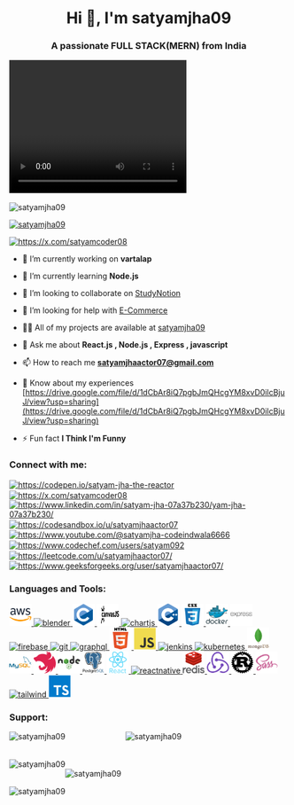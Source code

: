 <h1 align="center">Hi 👋, I'm satyamjha09</h1>
<h3 align="center">A passionate FULL STACK(MERN) from India</h3>

<video width="320" height="240" controls>
  <source src="https://www.facebook.com/100008154160960/videos/3723821141264276/" type="video/mp4">
</video>

<p align="left"> <img src="https://komarev.com/ghpvc/?username=satyamjha09&label=Profile%20views&color=0e75b6&style=flat" alt="satyamjha09" /> </p>

<p align="left"> <a href="https://github.com/ryo-ma/github-profile-trophy"><img src="https://github-profile-trophy.vercel.app/?username=satyamjha09" alt="satyamjha09" /></a> </p>

<p align="left"> <a href="https://twitter.com/https://x.com/satyamcoder08" target="blank"><img src="https://img.shields.io/twitter/follow/https://x.com/satyamcoder08?logo=twitter&style=for-the-badge" alt="https://x.com/satyamcoder08" /></a> </p>

- 🔭 I’m currently working on **vartalap**

- 🌱 I’m currently learning **Node.js**

- 👯 I’m looking to collaborate on [StudyNotion](https://github.com/satyamjha09/studynotion-edtech-project-main.git)

- 🤝 I’m looking for help with [E-Commerce](https://github.com/satyamjha09/E-Commerce-satyam.git)

- 👨‍💻 All of my projects are available at [satyamjha09](satyamjha09)

- 💬 Ask me about **React.js , Node.js , Express , javascript**

- 📫 How to reach me **satyamjhaactor07@gmail.com**

- 📄 Know about my experiences [https://drive.google.com/file/d/1dCbAr8iQ7pgbJmQHcgYM8xvD0ilcBjuJ/view?usp=sharing](https://drive.google.com/file/d/1dCbAr8iQ7pgbJmQHcgYM8xvD0ilcBjuJ/view?usp=sharing)

- ⚡ Fun fact **I Think I'm Funny**

<h3 align="left">Connect with me:</h3>
<p align="left">
<a href="https://codepen.io/https://codepen.io/satyam-jha-the-reactor" target="blank"><img align="center" src="https://raw.githubusercontent.com/rahuldkjain/github-profile-readme-generator/master/src/images/icons/Social/codepen.svg" alt="https://codepen.io/satyam-jha-the-reactor" height="30" width="40" /></a>
<a href="https://twitter.com/https://x.com/satyamcoder08" target="blank"><img align="center" src="https://raw.githubusercontent.com/rahuldkjain/github-profile-readme-generator/master/src/images/icons/Social/twitter.svg" alt="https://x.com/satyamcoder08" height="30" width="40" /></a>
<a href="https://linkedin.com/in/https://www.linkedin.com/in/satyam-jha-07a37b230/yam-jha-07a37b230/" target="blank"><img align="center" src="https://raw.githubusercontent.com/rahuldkjain/github-profile-readme-generator/master/src/images/icons/Social/linked-in-alt.svg" alt="https://www.linkedin.com/in/satyam-jha-07a37b230/yam-jha-07a37b230/" height="30" width="40" /></a>
<a href="https://codesandbox.com/https://codesandbox.io/u/satyamjhaactor07" target="blank"><img align="center" src="https://raw.githubusercontent.com/rahuldkjain/github-profile-readme-generator/master/src/images/icons/Social/codesandbox.svg" alt="https://codesandbox.io/u/satyamjhaactor07" height="30" width="40" /></a>
<a href="https://www.youtube.com/c/https://www.youtube.com/@satyamjha-codeindwala6666" target="blank"><img align="center" src="https://raw.githubusercontent.com/rahuldkjain/github-profile-readme-generator/master/src/images/icons/Social/youtube.svg" alt="https://www.youtube.com/@satyamjha-codeindwala6666" height="30" width="40" /></a>
<a href="https://www.codechef.com/users/https://www.codechef.com/users/satyam092" target="blank"><img align="center" src="https://cdn.jsdelivr.net/npm/simple-icons@3.1.0/icons/codechef.svg" alt="https://www.codechef.com/users/satyam092" height="30" width="40" /></a>
<a href="https://www.leetcode.com/https://leetcode.com/u/satyamjhaactor07/" target="blank"><img align="center" src="https://raw.githubusercontent.com/rahuldkjain/github-profile-readme-generator/master/src/images/icons/Social/leet-code.svg" alt="https://leetcode.com/u/satyamjhaactor07/" height="30" width="40" /></a>
<a href="https://auth.geeksforgeeks.org/user/https://www.geeksforgeeks.org/user/satyamjhaactor07/" target="blank"><img align="center" src="https://raw.githubusercontent.com/rahuldkjain/github-profile-readme-generator/master/src/images/icons/Social/geeks-for-geeks.svg" alt="https://www.geeksforgeeks.org/user/satyamjhaactor07/" height="30" width="40" /></a>
</p>

<h3 align="left">Languages and Tools:</h3>
<p align="left"> <a href="https://aws.amazon.com" target="_blank" rel="noreferrer"> <img src="https://raw.githubusercontent.com/devicons/devicon/master/icons/amazonwebservices/amazonwebservices-original-wordmark.svg" alt="aws" width="40" height="40"/> </a> <a href="https://www.blender.org/" target="_blank" rel="noreferrer"> <img src="https://download.blender.org/branding/community/blender_community_badge_white.svg" alt="blender" width="40" height="40"/> </a> <a href="https://www.cprogramming.com/" target="_blank" rel="noreferrer"> <img src="https://raw.githubusercontent.com/devicons/devicon/master/icons/c/c-original.svg" alt="c" width="40" height="40"/> </a> <a href="https://canvasjs.com" target="_blank" rel="noreferrer"> <img src="https://raw.githubusercontent.com/Hardik0307/Hardik0307/master/assets/canvasjs-charts.svg" alt="canvasjs" width="40" height="40"/> </a> <a href="https://www.chartjs.org" target="_blank" rel="noreferrer"> <img src="https://www.chartjs.org/media/logo-title.svg" alt="chartjs" width="40" height="40"/> </a> <a href="https://www.w3schools.com/cpp/" target="_blank" rel="noreferrer"> <img src="https://raw.githubusercontent.com/devicons/devicon/master/icons/cplusplus/cplusplus-original.svg" alt="cplusplus" width="40" height="40"/> </a> <a href="https://www.w3schools.com/css/" target="_blank" rel="noreferrer"> <img src="https://raw.githubusercontent.com/devicons/devicon/master/icons/css3/css3-original-wordmark.svg" alt="css3" width="40" height="40"/> </a> <a href="https://www.docker.com/" target="_blank" rel="noreferrer"> <img src="https://raw.githubusercontent.com/devicons/devicon/master/icons/docker/docker-original-wordmark.svg" alt="docker" width="40" height="40"/> </a> <a href="https://expressjs.com" target="_blank" rel="noreferrer"> <img src="https://raw.githubusercontent.com/devicons/devicon/master/icons/express/express-original-wordmark.svg" alt="express" width="40" height="40"/> </a> <a href="https://firebase.google.com/" target="_blank" rel="noreferrer"> <img src="https://www.vectorlogo.zone/logos/firebase/firebase-icon.svg" alt="firebase" width="40" height="40"/> </a> <a href="https://git-scm.com/" target="_blank" rel="noreferrer"> <img src="https://www.vectorlogo.zone/logos/git-scm/git-scm-icon.svg" alt="git" width="40" height="40"/> </a> <a href="https://graphql.org" target="_blank" rel="noreferrer"> <img src="https://www.vectorlogo.zone/logos/graphql/graphql-icon.svg" alt="graphql" width="40" height="40"/> </a> <a href="https://www.w3.org/html/" target="_blank" rel="noreferrer"> <img src="https://raw.githubusercontent.com/devicons/devicon/master/icons/html5/html5-original-wordmark.svg" alt="html5" width="40" height="40"/> </a> <a href="https://developer.mozilla.org/en-US/docs/Web/JavaScript" target="_blank" rel="noreferrer"> <img src="https://raw.githubusercontent.com/devicons/devicon/master/icons/javascript/javascript-original.svg" alt="javascript" width="40" height="40"/> </a> <a href="https://www.jenkins.io" target="_blank" rel="noreferrer"> <img src="https://www.vectorlogo.zone/logos/jenkins/jenkins-icon.svg" alt="jenkins" width="40" height="40"/> </a> <a href="https://kubernetes.io" target="_blank" rel="noreferrer"> <img src="https://www.vectorlogo.zone/logos/kubernetes/kubernetes-icon.svg" alt="kubernetes" width="40" height="40"/> </a> <a href="https://www.mongodb.com/" target="_blank" rel="noreferrer"> <img src="https://raw.githubusercontent.com/devicons/devicon/master/icons/mongodb/mongodb-original-wordmark.svg" alt="mongodb" width="40" height="40"/> </a> <a href="https://www.mysql.com/" target="_blank" rel="noreferrer"> <img src="https://raw.githubusercontent.com/devicons/devicon/master/icons/mysql/mysql-original-wordmark.svg" alt="mysql" width="40" height="40"/> </a> <a href="https://nestjs.com/" target="_blank" rel="noreferrer"> <img src="https://raw.githubusercontent.com/devicons/devicon/master/icons/nestjs/nestjs-plain.svg" alt="nestjs" width="40" height="40"/> </a> <a href="https://nodejs.org" target="_blank" rel="noreferrer"> <img src="https://raw.githubusercontent.com/devicons/devicon/master/icons/nodejs/nodejs-original-wordmark.svg" alt="nodejs" width="40" height="40"/> </a> <a href="https://www.postgresql.org" target="_blank" rel="noreferrer"> <img src="https://raw.githubusercontent.com/devicons/devicon/master/icons/postgresql/postgresql-original-wordmark.svg" alt="postgresql" width="40" height="40"/> </a> <a href="https://reactjs.org/" target="_blank" rel="noreferrer"> <img src="https://raw.githubusercontent.com/devicons/devicon/master/icons/react/react-original-wordmark.svg" alt="react" width="40" height="40"/> </a> <a href="https://reactnative.dev/" target="_blank" rel="noreferrer"> <img src="https://reactnative.dev/img/header_logo.svg" alt="reactnative" width="40" height="40"/> </a> <a href="https://redis.io" target="_blank" rel="noreferrer"> <img src="https://raw.githubusercontent.com/devicons/devicon/master/icons/redis/redis-original-wordmark.svg" alt="redis" width="40" height="40"/> </a> <a href="https://redux.js.org" target="_blank" rel="noreferrer"> <img src="https://raw.githubusercontent.com/devicons/devicon/master/icons/redux/redux-original.svg" alt="redux" width="40" height="40"/> </a> <a href="https://www.rust-lang.org" target="_blank" rel="noreferrer"> <img src="https://raw.githubusercontent.com/devicons/devicon/master/icons/rust/rust-plain.svg" alt="rust" width="40" height="40"/> </a> <a href="https://sass-lang.com" target="_blank" rel="noreferrer"> <img src="https://raw.githubusercontent.com/devicons/devicon/master/icons/sass/sass-original.svg" alt="sass" width="40" height="40"/> </a> <a href="https://tailwindcss.com/" target="_blank" rel="noreferrer"> <img src="https://www.vectorlogo.zone/logos/tailwindcss/tailwindcss-icon.svg" alt="tailwind" width="40" height="40"/> </a> <a href="https://www.typescriptlang.org/" target="_blank" rel="noreferrer"> <img src="https://raw.githubusercontent.com/devicons/devicon/master/icons/typescript/typescript-original.svg" alt="typescript" width="40" height="40"/> </a> </p>


<h3 align="left">Support:</h3>
<p><a href="https://www.buymeacoffee.com/satyamjha09"> <img align="left" src="https://cdn.buymeacoffee.com/buttons/v2/default-yellow.png" height="50" width="210" alt="satyamjha09" /></a><a href="https://ko-fi.com/satyamjha09"> <img align="left" src="https://cdn.ko-fi.com/cdn/kofi3.png?v=3" height="50" width="210" alt="satyamjha09" /></a></p><br><br>


<p><img align="left" src="https://github-readme-stats.vercel.app/api/top-langs?username=satyamjha09&show_icons=true&locale=en&layout=compact" alt="satyamjha09" /></p>

<p>&nbsp;<img align="center" src="https://github-readme-stats.vercel.app/api?username=satyamjha09&show_icons=true&locale=en" alt="satyamjha09" /></p>

<p><img align="center" src="https://github-readme-streak-stats.herokuapp.com/?user=satyamjha09&" alt="satyamjha09" /></p>


